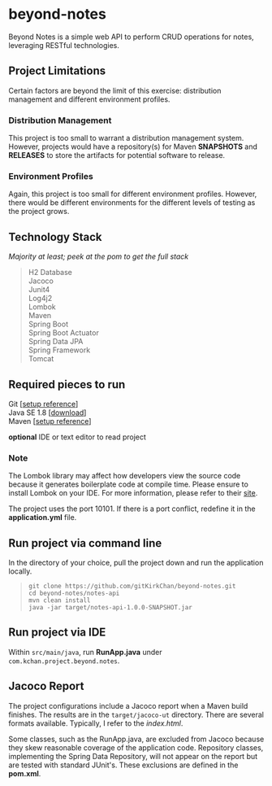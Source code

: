 # beyond-notes
Beyond Notes is a simple web API to perform CRUD operations for notes, leveraging RESTful technologies.  
  
  
## Project Limitations
Certain factors are beyond the limit of this exercise: distribution management and different environment profiles.
  
### Distribution Management
This project is too small to warrant a distribution management system. However, projects would have a repository(s) for Maven **SNAPSHOTS** and **RELEASES** to store the artifacts for potential software to release.  
  
### Environment Profiles
Again, this project is too small for different environment profiles. However, there would be different environments for the different levels of testing as the project grows.  
  
  
## Technology Stack
*Majority at least; peek at the pom to get the full stack*
> H2 Database  
> Jacoco  
> Junit4  
> Log4j2  
> Lombok  
> Maven  
> Spring Boot  
> Spring Boot Actuator  
> Spring Data JPA  
> Spring Framework  
> Tomcat  
  
  
## Required pieces to run
Git [[setup reference](https://git-scm.com/book/en/v2/Getting-Started-Installing-Git)]  
Java SE 1.8 [[download](http://www.oracle.com/technetwork/java/javase/downloads/index.html)]  
Maven [[setup reference](https://maven.apache.org/install.html)]  
  
**optional** IDE or text editor to read project  
  
### Note
The Lombok library may affect how developers view the source code because it generates boilerplate code at compile time. Please ensure to install Lombok on your IDE. For more information, please refer to their [site](https://projectlombok.org/).  
  
The project uses the port 10101. If there is a port conflict, redefine it in the **application.yml** file.  
  
  
## Run project via command line
In the directory of your choice, pull the project down and run the application locally.
> ```shell
> git clone https://github.com/gitKirkChan/beyond-notes.git
> cd beyond-notes/notes-api
> mvn clean install
> java -jar target/notes-api-1.0.0-SNAPSHOT.jar
> ```
  
  
## Run project via IDE
Within `src/main/java`, run **RunApp.java** under `com.kchan.project.beyond.notes`.
  
  
## Jacoco Report
The project configurations include a Jacoco report when a Maven build finishes. The results are in the `target/jacoco-ut` directory. There are several formats available. Typically, I refer to the *index.html*.  
  
Some classes, such as the RunApp.java, are excluded from Jacoco because they skew reasonable coverage of the application code. Repository classes, implementing the Spring Data Repository, will not appear on the report but are tested with standard JUnit's. These exclusions are defined in the **pom.xml**.
